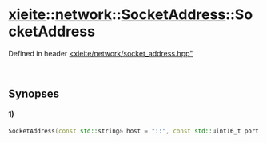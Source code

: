 # [xieite](../../../../../../xieite.md)\:\:[network](../../../../../../network.md)\:\:[SocketAddress](../../../../socket_address.md)\:\:SocketAddress
Defined in header [<xieite/network/socket_address.hpp"](../../../../../../../include/xieite/network/socket_address.hpp)

&nbsp;

## Synopses
#### 1)
```cpp
SocketAddress(const std::string& host = "::", const std::uint16_t port = 0);
```
